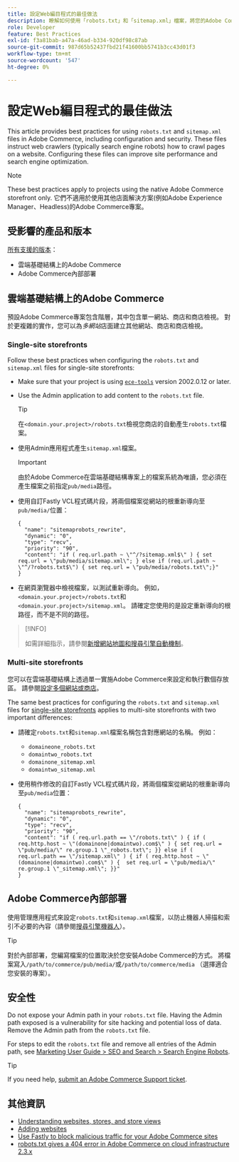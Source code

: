 ```yaml
---
title: 設定Web編目程式的最佳做法
description: 瞭解如何使用「robots.txt」和「sitemap.xml」檔案，將您的Adobe Commerce網站相關指示傳遞給網頁編目程式。
role: Developer
feature: Best Practices
exl-id: f3a81bab-a47a-46ad-b334-920df98c87ab
source-git-commit: 987d65b52437fbd21f41600bb5741b3cc43d01f3
workflow-type: tm+mt
source-wordcount: '547'
ht-degree: 0%

---
```



# 設定Web編目程式的最佳做法

This article provides best practices for using `robots.txt` and `sitemap.xml` files in Adobe Commerce, including configuration and security. These files instruct web crawlers (typically search engine robots) how to crawl pages on a website. Configuring these files can improve site performance and search engine optimization.

>[!NOTE]
>
>These best practices apply to projects using the native Adobe Commerce storefront only. 它們不適用於使用其他店面解決方案(例如Adobe Experience Manager、Headless)的Adobe Commerce專案。

## 受影響的產品和版本

[所有支援的版本](../../../release/versions.md)：

- 雲端基礎結構上的Adobe Commerce
- Adobe Commerce內部部署

## 雲端基礎結構上的Adobe Commerce

預設Adobe Commerce專案包含階層，其中包含單一網站、商店和商店檢視。 對於更複雜的實作，您可以為&#x200B;_多網站_&#x200B;店面建立其他網站、商店和商店檢視。

### Single-site storefronts

Follow these best practices when configuring the `robots.txt` and `sitemap.xml` files for single-site storefronts:

- Make sure that your project is using [`ece-tools`](https://experienceleague.adobe.com/en/docs/commerce-cloud-service/user-guide/release-notes/ece-tools-package) version 2002.0.12 or later.
- Use the Admin application to add content to the `robots.txt` file.

  >[!TIP]
  >
  >在`<domain.your.project>/robots.txt`檢視您商店的自動產生`robots.txt`檔案。

- 使用Admin應用程式產生`sitemap.xml`檔案。

  >[!IMPORTANT]
  >
  >由於Adobe Commerce在雲端基礎結構專案上的檔案系統為唯讀，您必須在產生檔案之前指定`pub/media`路徑。

- 使用自訂Fastly VCL程式碼片段，將兩個檔案從網站的根重新導向至`pub/media/`位置：

  ```vcl
  {
    "name": "sitemaprobots_rewrite",
    "dynamic": "0",
    "type": "recv",
    "priority": "90",
    "content": "if ( req.url.path ~ \"^/?sitemap.xml$\" ) { set req.url = \"pub/media/sitemap.xml\"; } else if (req.url.path ~ \"^/?robots.txt$\") { set req.url = \"pub/media/robots.txt\";}"
  }
  ```

- 在網頁瀏覽器中檢視檔案，以測試重新導向。 例如，`<domain.your.project>/robots.txt`和`<domain.your.project>/sitemap.xml`。 請確定您使用的是設定重新導向的根路徑，而不是不同的路徑。

>[!INFO]
>
>如需詳細指示，請參閱[新增網站地圖和搜尋引擎自動機制](https://experienceleague.adobe.com/en/docs/commerce-cloud-service/user-guide/configure-store/robots-sitemap)。


### Multi-site storefronts

您可以在雲端基礎結構上透過單一實施Adobe Commerce來設定和執行數個存放區。 請參閱[設定多個網站或商店](https://experienceleague.adobe.com/en/docs/commerce-cloud-service/user-guide/configure-store/multiple-sites)。

The same best practices for configuring the `robots.txt` and `sitemap.xml` files for [single-site storefronts](#single-site-storefronts) applies to multi-site storefronts with two important differences:

- 請確定`robots.txt`和`sitemap.xml`檔案名稱包含對應網站的名稱。 例如：
   - `domaineone_robots.txt`
   - `domaintwo_robots.txt`
   - `domainone_sitemap.xml`
   - `domaintwo_sitemap.xml`

- 使用稍作修改的自訂Fastly VCL程式碼片段，將兩個檔案從網站的根重新導向至`pub/media`位置：

  ```vcl
  {
    "name": "sitemaprobots_rewrite",
    "dynamic": "0",
    "type": "recv",
    "priority": "90",
    "content": "if ( req.url.path == \"/robots.txt\" ) { if ( req.http.host ~ \"(domainone|domaintwo).com$\" ) { set req.url = \"pub/media/\" re.group.1 \"_robots.txt\"; }} else if ( req.url.path == \"/sitemap.xml\" ) { if ( req.http.host ~ \"(domainone|domaintwo).com$\" ) {  set req.url = \"pub/media/\" re.group.1 \"_sitemap.xml\"; }}"
  }
  ```

## Adobe Commerce內部部署

使用管理應用程式來設定`robots.txt`和`sitemap.xml`檔案，以防止機器人掃描和索引不必要的內容（請參閱[搜尋引擎機器人](https://experienceleague.adobe.com/docs/commerce-admin/marketing/seo/seo-overview.html#search-engine-robots)）。

>[!TIP]
>
>對於內部部署，您編寫檔案的位置取決於您安裝Adobe Commerce的方式。 將檔案寫入`/path/to/commerce/pub/media/`或`/path/to/commerce/media` （選擇適合您安裝的專案）。

## 安全性

Do not expose your Admin path in your `robots.txt` file. Having the Admin path exposed is a vulnerability for site hacking and potential loss of data. Remove the Admin path from the `robots.txt` file.

For steps to edit the `robots.txt` file and remove all entries of the Admin path, see [Marketing User Guide > SEO and Search > Search Engine Robots](https://experienceleague.adobe.com/docs/commerce-admin/marketing/seo/seo-overview.html#search-engine-robots).

>[!TIP]
>
>If you need help, [submit an Adobe Commerce Support ticket](https://experienceleague.adobe.com/docs/commerce-knowledge-base/kb/help-center-guide/magento-help-center-user-guide.html#submit-ticket).

## 其他資訊

- [Understanding websites, stores, and store views](https://experienceleague.adobe.com/en/docs/commerce-cloud-service/user-guide/configure-store/best-practices)
- [Adding websites](https://experienceleague.adobe.com/en/docs/commerce-admin/stores-sales/site-store/stores#add-websites)
- [Use Fastly to block malicious traffic for your Adobe Commerce sites](https://experienceleague.adobe.com/en/docs/commerce-cloud-service/user-guide/cdn/custom-vcl-snippets/fastly-vcl-blocking)
- [robots.txt gives a 404 error in Adobe Commerce on cloud infrastructure 2.3.x](https://experienceleague.adobe.com/docs/commerce-knowledge-base/kb/troubleshooting/miscellaneous/robots.txt-gives-404-error-magento-commerce-cloud-2.3.x.html)
